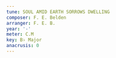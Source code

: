 ```yaml
---
tune: SOUL AMID EARTH SORROWS DWELLING
composer: F. E. Belden
arranger: F. E. B.
year: '-'
meter: C.M
key: B♭ Major
anacrusis: 0
---
```

